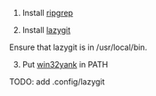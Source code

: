 
1. Install [ripgrep](https://github.com/BurntSushi/ripgrep)

2. Install [lazygit](https://github.com/jesseduffield/lazygit?tab=readme-ov-file#installation)

  Ensure that lazygit is in /usr/local/bin.

3. Put [win32yank](https://github.com/equalsraf/win32yank) in PATH

TODO: add .config/lazygit
